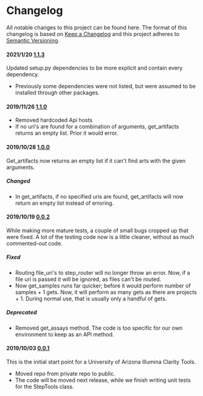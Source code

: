# Changelog

All notable changes to this project can be found here.
The format of this changelog is based on [Keep a Changelog](https://keepachangelog.com/en/1.0.0/) and this project adheres to [Semantic Versioning](https://semver.org/spec/v2.0.0.html).

#### 2021/1/20 [1.1.3](https://github.com/UACoreFacilitiesIT/UA-Clarity-Tools)

Updated setup.py dependencies to be more explicit and contain every dependency.

- Previously some dependencies were not listed, but were assumed to be installed through other packages.

#### 2019/11/26 [1.1.0](https://github.com/UACoreFacilitiesIT/UA-Clarity-Tools)

- Removed hardcoded Api hosts
- If no uri's are found for a combination of arguments, get_artifacts returns an empty list. Prior it would error.

#### 2019/10/28 [1.0.0](https://github.com/UACoreFacilitiesIT/UA-Clarity-Tools/commit/3c10f9bbc8125b68b1d118ad9be2f1a9c264adf1)

Get_artifacts now returns an empty list if it can't find arts with the given arguments.

##### Changed

- In get_artifacts, if no specified uris are found, get_artifacts will now return an empty list instead of erroring.

#### 2019/10/19 [0.0.2](https://github.com/UACoreFacilitiesIT/UA-Clarity-Tools/commit/0295910650d296d2ca2cb49a12f70c8943a32264)

While making more mature tests, a couple of small bugs cropped up that were fixed. A lot of the testing code now is a little cleaner, without as much commented-out code.

##### Fixed

- Routing file_uri's to step_router will no longer throw an error. Now, if a file uri is passed it will be ignored, as files can't be routed.
- Now get_samples runs far quicker; before it would perform number of samples + 1 gets. Now, it will perform as many gets as there are projects + 1. During normal use, that is usually only a handful of gets.

##### Deprecated

- Removed get_assays method. The code is too specific for our own environment to keep as an API method.

#### 2019/10/03 [0.0.1](https://github.com/UACoreFacilitiesIT/UA-Clarity-Tools/commit/db749e06683367528f9365603bde84cf6da2cc49)

This is the initial start point for a University of Arizona Illumina Clarity Tools.

- Moved repo from private repo to public.
- The code will be moved next release, while we finish writing unit tests for the StepTools class.
